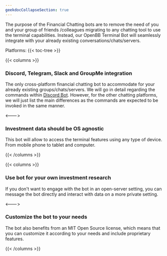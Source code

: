 ```yaml
---
geekdocCollapseSection: true
---
```


The purpose of the Financial Chatting bots are to remove the need of you and your group of friends /colleagues
migrating to any chatting tool to use the terminal capabilities. Instead, our OpenBB Terminal Bot will seamlessly
integrate with your already existing conversations/chats/servers.

Platforms:
{{< toc-tree >}}

{{< columns >}}

### Discord, Telegram, Slack and GroupMe integration

The only cross-platform financial chatting bot to accommodate for your already existing groups/chats/servers.
We will go in detail regarding the commands within [Discord Bot](/OpenBBTerminal/bots/discord/).
However, for the other chatting platforms, we will just list the main differences as
the commands are expected to be invoked in the same manner.

<--->

### Investment data should be OS agnostic

This bot will allow to access the terminal features using any type of device. From mobile phone to tablet and computer.

{{< /columns >}}

{{< columns >}}

### Use bot for your own investment research

If you don't want to engage with the bot in an open-server setting, you can message the bot directly and interact with data on a more private setting.

<--->

### Customize the bot to your needs

The bot also benefits from an MIT Open Source license, which means that you can customize it according to your needs and include proprietary features.

{{< /columns >}}